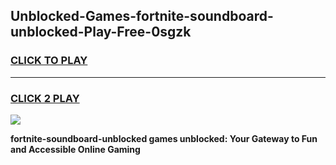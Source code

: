 
## Unblocked-Games-fortnite-soundboard-unblocked-Play-Free-0sgzk
<h3>
<a href="https://premium76.site?title=fortnite-soundboard-unblocked&ref=20M">CLICK TO PLAY</a></h3>
<hr>

<h3>
<a href="https://premium76.site?title=fortnite-soundboard-unblocked&ref=20M">CLICK 2 PLAY</a>
  
</h3>

<a href="https://premium76.site?title=fortnite-soundboard-unblocked&ref=19M"><img src="https://clearcache.store/games.png"></a>


**fortnite-soundboard-unblocked games unblocked: Your Gateway to Fun and Accessible Online Gaming**
